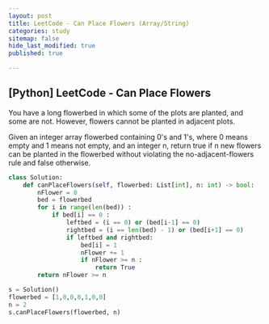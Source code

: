 ```yaml
---
layout: post
title: LeetCode - Can Place Flowers (Array/String)
categories: study
sitemap: false
hide_last_modified: true
published: true

---
```


## [Python] LeetCode - Can Place Flowers

You have a long flowerbed in which some of the plots are planted, and some are not. However, flowers cannot be planted in adjacent plots.

Given an integer array flowerbed containing 0's and 1's, where 0 means empty and 1 means not empty, and an integer n, return true if n new flowers can be planted in the flowerbed without violating the no-adjacent-flowers rule and false otherwise.

~~~python
class Solution:
    def canPlaceFlowers(self, flowerbed: List[int], n: int) -> bool:
        nFlower = 0 
        bed = flowerbed
        for i in range(len(bed)) :
            if bed[i] == 0 :
                leftbed = (i == 0) or (bed[i-1] == 0)
                rightbed = (i == len(bed) - 1) or (bed[i+1] == 0)
                if leftbed and rightbed:
                    bed[i] = 1
                    nFlower += 1
                    if nFlower >= n :
                        return True                  
        return nFlower >= n                

s = Solution()
flowerbed = [1,0,0,0,1,0,0]
n = 2        
s.canPlaceFlowers(flowerbed, n)          
        
~~~